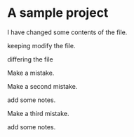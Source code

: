 A sample project
=================

I have changed some contents of the file.

keeping modify the file.

differing the file

Make a mistake.

Make a second mistake.

add some notes.

Make a third mistake.

add some notes.



